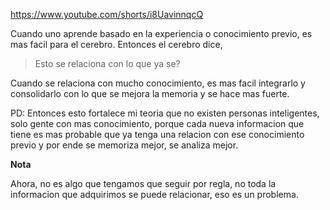 https://www.youtube.com/shorts/i8UavinnqcQ

Cuando uno aprende basado en la experiencia o conocimiento previo, es mas facil para el cerebro. Entonces el cerebro dice, 

> Esto se relaciona con lo que ya se?

Cuando se relaciona con mucho conocimiento, es mas facil integrarlo y consolidarlo con lo que se mejora la memoria y se hace mas fuerte.

PD: Entonces esto fortalece mi teoria que no existen personas inteligentes, solo gente con mas conocimiento, porque cada nueva informacion que tiene es mas probable que ya tenga una relacion con ese conocimiento previo y por ende se memoriza mejor, se analiza mejor.

**Nota**

Ahora, no es algo que tengamos que seguir por regla, no toda la informacion que adquirimos se puede relacionar, eso es un problema.



